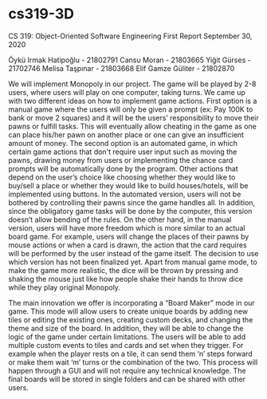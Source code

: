 # cs319-3D

CS 319: Object-Oriented Software Engineering 
First Report
September 30, 2020

Öykü Irmak Hatipoğlu - 21802791
Cansu Moran - 21803665
Yiğit Gürses - 21702746
Melisa Taşpınar - 21803668
Elif Gamze Güliter - 21802870

   We will implement Monopoly in our project. The game will be played by 2-8 users, where users will play on one computer, taking turns. 
We came up with two different ideas on how to implement game actions. First option is a manual game where the users will only be given a prompt (ex: Pay 100K to bank or move 2 squares) and it will be the users’ responsibility to move their pawns or fulfill tasks. This will eventually allow cheating in the game as one can place his/her pawn on another place or one can give an insufficient amount of money. The second option is an automated game, in which certain game actions that don't require user input such as moving the pawns, drawing money from users or implementing the chance card prompts will be automatically done by the program. Other actions that depend on the user’s choice like choosing whether they would like to buy/sell a place or whether they would like to build houses/hotels, will be implemented using buttons. In the automated version, users will not be bothered by controlling their pawns since the game handles all. In addition, since the obligatory game tasks will be done by the computer, this version doesn’t allow bending of the rules. On the other hand, in the manual version, users will have more freedom which is more similar to an actual board game. For example, users will change the places of their pawns by mouse actions or when a card is drawn, the action that the card requires will be performed by the user instead of the game itself. The decision to use which version has not been finalized yet. Apart from manual game mode, to make the game more realistic, the dice will be thrown by pressing and shaking the mouse just like how people shake their hands to throw dice while they play original Monopoly.

  The main innovation we offer is incorporating a “Board Maker” mode in our game. This mode will allow users to create unique boards by adding new tiles or editing the existing ones, creating custom decks, and changing the theme and size of the board. In addition, they will be able to change the logic of the game under certain limitations. The users will be able to add multiple custom events to tiles and cards and set when they trigger. For example when the player rests on a tile, it can send them ‘n’ steps forward or make them wait ‘m’ turns or the combination of the two. This process will happen through a GUI and will not require any technical knowledge. The final boards will be stored in single folders and can be shared with other users.
